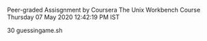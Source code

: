 Peer-graded Assisgnment by Coursera The Unix Workbench Course  
Thursday 07 May 2020 12:42:19 PM IST

30 guessingame.sh
